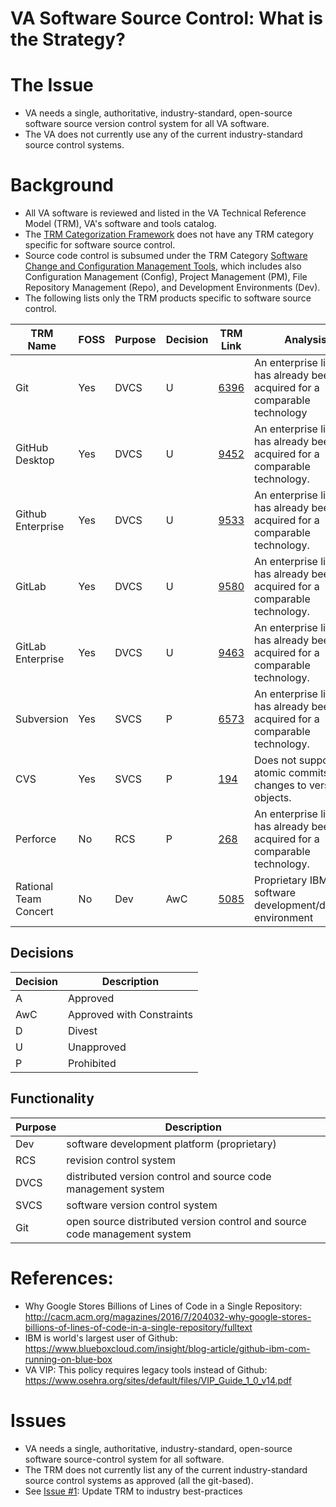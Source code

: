 # VA Software Source Control: What is the Strategy?


# The Issue
* VA needs a single, authoritative, industry-standard, open-source software source version control system for all VA software.
* The VA does not currently use any of the current industry-standard source control systems. 

# Background
* All VA software is reviewed and listed in the VA Technical Reference Model (TRM), VA's software and tools catalog.
* The [TRM Categorization Framework](http://www.va.gov/TRM/CategorizationHelpPage.asp) does not have any TRM category specific for software source control.
* Source code control is subsumed under the TRM Category [Software Change and Configuration Management Tools](http://www.va.gov/TRM/searchpage.asp?catId=46&catname=Software%20Change%20and%20Configuration%20Management%20Tools), which includes also Configuration Management  (Config),  Project Management  (PM), File Repository Management (Repo), and Development Environments (Dev). 
* The following lists only the TRM products specific to software source control.

TRM Name	|	FOSS	|	Purpose	|	Decision	|	TRM Link	|	Analysis
---	|	---	|	---	|	---	|	---	|	---	
Git	|	Yes	|	DVCS	|	U	|	[6396](http://www.va.gov/TRM/ToolPage.asp?tid=6396)	|	An enterprise license has already been acquired for a comparable technology
GitHub Desktop	|	Yes	|	DVCS	|	U	|	[9452](http://www.va.gov/TRM/ToolPage.asp?tid=9452)	|	An enterprise license has already been acquired for a comparable technology.
Github Enterprise	|	Yes	|	DVCS	|	U	|	[9533](http://www.va.gov/TRM/ToolPage.asp?tid=9533)	|	An enterprise license has already been acquired for a comparable technology.
GitLab	|	Yes	|	DVCS	|	U	|	[9580](http://www.va.gov/TRM/ToolPage.asp?tid=9580)	|	An enterprise license has already been acquired for a comparable technology.
GitLab Enterprise	|	Yes	|	DVCS	|	U	|	[9463](http://www.va.gov/TRM/ToolPage.asp?tid=9463)	|	An enterprise license has already been acquired for a comparable technology.
Subversion	|	Yes	|	SVCS	|	P	|	[6573](http://www.va.gov/TRM/ToolPage.asp?tid=6573)	|	An enterprise license has already been acquired for a comparable technology.
CVS	|	Yes	|	SVCS	|	P	|	[194](http://www.va.gov/TRM/ToolPage.asp?tid=194)	|	Does not support atomic commits of changes to versioned objects.
Perforce	|	No	|	RCS	|	P	|	[268](http://www.va.gov/TRM/ToolPage.asp?tid=268)	|	An enterprise license has already been acquired for a comparable technology.
Rational Team Concert|	No	|	Dev	|	AwC	|	[5085](http://www.va.gov/TRM/ToolPage.asp?tid=5085)	|	Proprietary  IBM Jazz software development/delivery environment



## Decisions

Decision	|	Description
---	|	---
A	|	Approved
AwC	|	Approved with Constraints
D	|	Divest
U	|	Unapproved
P	|	Prohibited


## Functionality

Purpose	|	Description
---	|	---
Dev	|	software development platform (proprietary)
RCS	|	revision control system
DVCS	|	distributed version control and source code management system
SVCS	|	software version control system
Git	|	open source distributed version control and source code management system



# References:
* Why Google Stores Billions of Lines of Code in a Single Repository:  http://cacm.acm.org/magazines/2016/7/204032-why-google-stores-billions-of-lines-of-code-in-a-single-repository/fulltext
* IBM is world's largest user of Github: https://www.blueboxcloud.com/insight/blog-article/github-ibm-com-running-on-blue-box
*  VA VIP: This policy requires legacy tools instead of Github:  https://www.osehra.org/sites/default/files/VIP_Guide_1_0_v14.pdf


# Issues
* VA needs a single, authoritative, industry-standard, open-source software source-control system for all software.
* The TRM does not currently list any of the current industry-standard source control systems as approved (all the git-based).
* See [Issue #1](https://github.com/va-projects/best-practices/issues/1): Update TRM to industry best-practices
